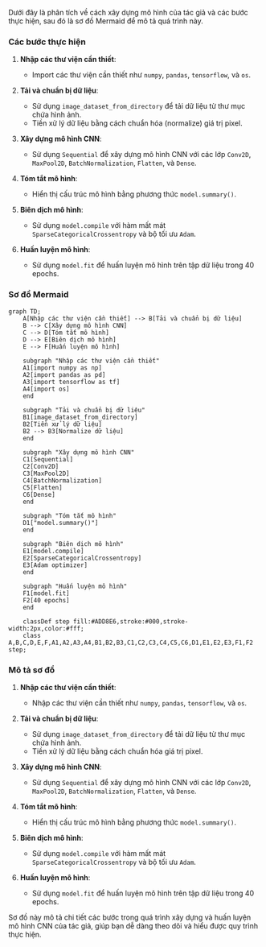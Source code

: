 Dưới đây là phân tích về cách xây dựng mô hình của tác giả và các bước thực hiện, sau đó là sơ đồ Mermaid để mô tả quá trình này.

### Các bước thực hiện

1. **Nhập các thư viện cần thiết**:
   - Import các thư viện cần thiết như `numpy`, `pandas`, `tensorflow`, và `os`.

2. **Tải và chuẩn bị dữ liệu**:
   - Sử dụng `image_dataset_from_directory` để tải dữ liệu từ thư mục chứa hình ảnh.
   - Tiền xử lý dữ liệu bằng cách chuẩn hóa (normalize) giá trị pixel.

3. **Xây dựng mô hình CNN**:
   - Sử dụng `Sequential` để xây dựng mô hình CNN với các lớp `Conv2D`, `MaxPool2D`, `BatchNormalization`, `Flatten`, và `Dense`.

4. **Tóm tắt mô hình**:
   - Hiển thị cấu trúc mô hình bằng phương thức `model.summary()`.

5. **Biên dịch mô hình**:
   - Sử dụng `model.compile` với hàm mất mát `SparseCategoricalCrossentropy` và bộ tối ưu `Adam`.

6. **Huấn luyện mô hình**:
   - Sử dụng `model.fit` để huấn luyện mô hình trên tập dữ liệu trong 40 epochs.

### Sơ đồ Mermaid

```mermaid
graph TD;
    A[Nhập các thư viện cần thiết] --> B[Tải và chuẩn bị dữ liệu]
    B --> C[Xây dựng mô hình CNN]
    C --> D[Tóm tắt mô hình]
    D --> E[Biên dịch mô hình]
    E --> F[Huấn luyện mô hình]

    subgraph "Nhập các thư viện cần thiết"
    A1[import numpy as np]
    A2[import pandas as pd]
    A3[import tensorflow as tf]
    A4[import os]
    end

    subgraph "Tải và chuẩn bị dữ liệu"
    B1[image_dataset_from_directory]
    B2[Tiền xử lý dữ liệu]
    B2 --> B3[Normalize dữ liệu]
    end

    subgraph "Xây dựng mô hình CNN"
    C1[Sequential]
    C2[Conv2D]
    C3[MaxPool2D]
    C4[BatchNormalization]
    C5[Flatten]
    C6[Dense]
    end

    subgraph "Tóm tắt mô hình"
    D1["model.summary()"]
    end

    subgraph "Biên dịch mô hình"
    E1[model.compile]
    E2[SparseCategoricalCrossentropy]
    E3[Adam optimizer]
    end

    subgraph "Huấn luyện mô hình"
    F1[model.fit]
    F2[40 epochs]
    end

    classDef step fill:#ADD8E6,stroke:#000,stroke-width:2px,color:#fff;
    class A,B,C,D,E,F,A1,A2,A3,A4,B1,B2,B3,C1,C2,C3,C4,C5,C6,D1,E1,E2,E3,F1,F2 step;

```

### Mô tả sơ đồ

1. **Nhập các thư viện cần thiết**:
   - Nhập các thư viện cần thiết như `numpy`, `pandas`, `tensorflow`, và `os`.

2. **Tải và chuẩn bị dữ liệu**:
   - Sử dụng `image_dataset_from_directory` để tải dữ liệu từ thư mục chứa hình ảnh.
   - Tiền xử lý dữ liệu bằng cách chuẩn hóa giá trị pixel.

3. **Xây dựng mô hình CNN**:
   - Sử dụng `Sequential` để xây dựng mô hình CNN với các lớp `Conv2D`, `MaxPool2D`, `BatchNormalization`, `Flatten`, và `Dense`.

4. **Tóm tắt mô hình**:
   - Hiển thị cấu trúc mô hình bằng phương thức `model.summary()`.

5. **Biên dịch mô hình**:
   - Sử dụng `model.compile` với hàm mất mát `SparseCategoricalCrossentropy` và bộ tối ưu `Adam`.

6. **Huấn luyện mô hình**:
   - Sử dụng `model.fit` để huấn luyện mô hình trên tập dữ liệu trong 40 epochs.

Sơ đồ này mô tả chi tiết các bước trong quá trình xây dựng và huấn luyện mô hình CNN của tác giả, giúp bạn dễ dàng theo dõi và hiểu được quy trình thực hiện.